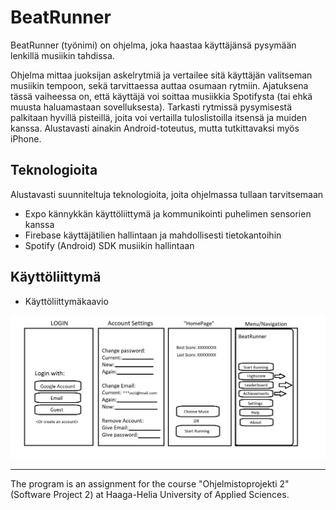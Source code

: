 # BeatRunner

BeatRunner (työnimi) on ohjelma, joka haastaa käyttäjänsä pysymään lenkillä musiikin tahdissa.

Ohjelma mittaa juoksijan askelrytmiä ja vertailee sitä käyttäjän valitseman musiikin tempoon, sekä tarvittaessa auttaa osumaan rytmiin. Ajatuksena tässä vaiheessa on, että käyttäjä voi soittaa musiikkia Spotifysta (tai ehkä muusta haluamastaan sovelluksesta). Tarkasti rytmissä pysymisestä palkitaan hyvillä pisteillä, joita voi vertailla tuloslistoilla itsensä ja muiden kanssa. Alustavasti ainakin Android-toteutus, mutta tutkittavaksi myös iPhone.

## Teknologioita

Alustavasti suunniteltuja teknologioita, joita ohjelmassa tullaan tarvitsemaan

- Expo kännykkän käyttöliittymä ja kommunikointi puhelimen sensorien kanssa
- Firebase käyttäjätilien hallintaan ja mahdollisesti tietokantoihin
- Spotify (Android) SDK musiikin hallintaan

## Käyttöliittymä
- Käyttöliittymäkaavio

![Käyttöliittymäkaavio](./Images/Kayttoliittymakaavio.PNG)

---

The program is an assignment for the course "Ohjelmistoprojekti 2" (Software Project 2) at Haaga-Helia University of Applied Sciences.
